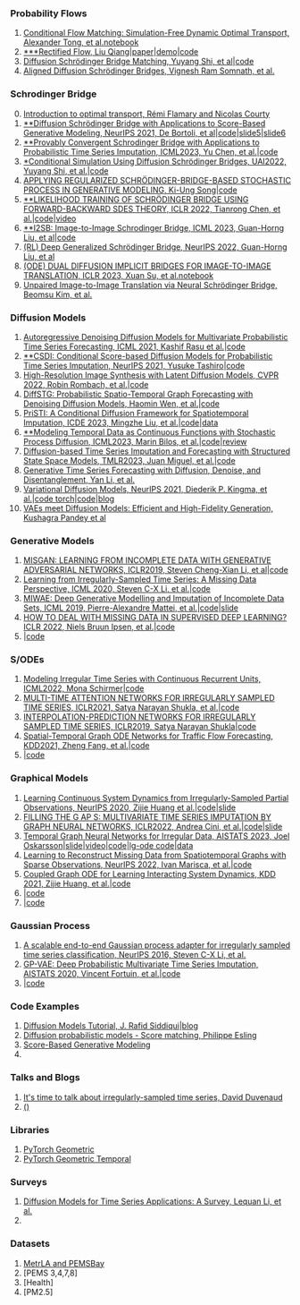 ### Probability Flows
1. [Conditional Flow Matching: Simulation-Free Dynamic Optimal Transport, Alexander Tong, et al.](https://arxiv.org/pdf/2302.00482.pdf)[notebook](https://github.com/atong01/conditional-flow-matching/blob/main/notebooks/training-8gaussians-to-moons.ipynb)
2. [***Rectified Flow, Liu Qiang](https://www.cs.utexas.edu/~lqiang/rectflow/html/intro.html#problem-learning-transport-maps)|[paper](https://arxiv.org/pdf/2209.03003.pdf)|[demo](https://colab.research.google.com/drive/1LouqFBIC7pnubCOl5fhnFd33-oVJao2J?usp=sharing)|[code](https://github.com/gnobitab/RectifiedFlow)
3. [Diffusion Schrödinger Bridge Matching, Yuyang Shi, et al](https://arxiv.org/pdf/2303.16852.pdf)|[code](https://github.com/yuyang-shi/dsbm-pytorch)
4. [Aligned Diffusion Schrödinger Bridges, Vignesh Ram Somnath, et al.](https://arxiv.org/pdf/2302.11419.pdf)


### Schrodinger Bridge   
0. [Introduction to optimal transport, Rémi Flamary and Nicolas Courty](https://remi.flamary.com/cours/otml/OTML_ISBI_2019_OTintro.pdf)
1. [**Diffusion Schrödinger Bridge with Applications to Score-Based Generative Modeling, NeurIPS 2021, De Bortoli, et al](https://arxiv.org/pdf/2106.01357.pdf)|[code](https://github.com/JTT94/diffusion_schrodinger_bridge/tree/main)|[slide5](https://vdeborto.github.io/project/generative_modeling/session_5.pdf)|[slide6](https://vdeborto.github.io/project/generative_modeling/session_6.pdf)
2. [**Provably Convergent Schrodinger Bridge with Applications to Probabilistic Time Series Imputation, ICML2023, Yu Chen, et al.](https://arxiv.org/pdf/2305.07247.pdf)|[code](https://github.com/morganstanley/MSML/tree/main/papers/Conditional_Schrodinger_Bridge_Imputation)
3. [*Conditional Simulation Using Diffusion Schrödinger Bridges, UAI2022, Yuyang Shi, et al.](https://proceedings.mlr.press/v180/shi22a/shi22a.pdf)|[code](https://github.com/vdeborto/cdsb)
4. [APPLYING REGULARIZED SCHRÖDINGER-BRIDGE-BASED STOCHASTIC PROCESS IN GENERATIVE MODELING, Ki-Ung Song](https://arxiv.org/pdf/2208.07131.pdf)|[code](https://github.com/KiUngSong/RSB)
5. [**LIKELIHOOD TRAINING OF SCHRÖDINGER BRIDGE USING FORWARD-BACKWARD SDES THEORY, ICLR 2022, Tianrong Chen, et al.](https://arxiv.org/pdf/2110.11291.pdf)|[code](https://github.com/ghliu/SB-FBSDE)|[video](https://www.youtube.com/watch?v=kp_9FzZB6lA)
6. [**I2SB: Image-to-Image Schrodinger Bridge, ICML 2023, Guan-Horng Liu, et al](https://arxiv.org/pdf/2302.05872.pdf)|[code](https://github.com/NVlabs/I2SB)
7. [(RL) Deep Generalized Schrödinger Bridge, NeurIPS 2022, Guan-Horng Liu, et al](https://arxiv.org/pdf/2209.09893.pdf)
8. [(ODE) DUAL DIFFUSION IMPLICIT BRIDGES FOR IMAGE-TO-IMAGE TRANSLATION, ICLR 2023, Xuan Su, et al.](https://arxiv.org/pdf/2203.08382.pdf)[notebook](https://colab.research.google.com/drive/1-AC-z3DKSpgtCwbt7gASSGNtQOFM0BT6?usp=sharing#scrollTo=DBB1U72776I1)
9. [Unpaired Image-to-Image Translation via Neural Schrödinger Bridge, Beomsu Kim, et al.](https://arxiv.org/pdf/2305.15086.pdf)



### Diffusion Models
1. [Autoregressive Denoising Diffusion Models for Multivariate Probabilistic Time Series Forecasting, ICML 2021, Kashif Rasu et al.](http://proceedings.mlr.press/v139/rasul21a/rasul21a.pdf)|[code](https://github.com/zalandoresearch/pytorch-ts)
2. [**CSDI: Conditional Score-based Diffusion Models for Probabilistic Time Series Imputation, NeurIPS 2021, Yusuke Tashiro](https://proceedings.neurips.cc/paper/2021/file/cfe8504bda37b575c70ee1a8276f3486-Paper.pdf)|[code](https://github.com/ermongroup/CSDI)
3. [High-Resolution Image Synthesis with Latent Diffusion Models, CVPR 2022, Robin Rombach, et al.](https://openaccess.thecvf.com/content/CVPR2022/papers/Rombach_High-Resolution_Image_Synthesis_With_Latent_Diffusion_Models_CVPR_2022_paper.pdf)|[code](https://github.com/CompVis/latent-diffusion/tree/main)
4. [DiffSTG: Probabilistic Spatio-Temporal Graph Forecasting with Denoising Diffusion Models, Haomin Wen, et al.](https://arxiv.org/pdf/2301.13629.pdf)|[code]()
5. [PriSTI: A Conditional Diffusion Framework for Spatiotemporal Imputation, ICDE 2023, Mingzhe Liu, et al.](https://arxiv.org/pdf/2302.09746.pdf)|[code](https://github.com/LMZZML/PriSTI)|[data](https://mega.nz/folder/Ei4SBRYD#ZjOinn0CzFPkiE_V9yVhJw)
6. [**Modeling Temporal Data as Continuous Functions with Stochastic Process Diffusion, ICML2023, Marin Bilos, et al.](https://arxiv.org/pdf/2211.02590.pdf)|[code](https://github.com/morganstanley/MSML/tree/main/papers/Stochastic_Process_Diffusion)|[review](https://openreview.net/forum?id=1TxMUE7cF6_)
7. [Diffusion-based Time Series Imputation and Forecasting with Structured State Space Models, TMLR2023, Juan Miguel, et al.](https://arxiv.org/pdf/2208.09399.pdf)|[code](https://github.com/AI4HealthUOL/SSSD)
8. [Generative Time Series Forecasting with Diffusion, Denoise, and Disentanglement, Yan Li, et al.](https://proceedings.neurips.cc/paper_files/paper/2022/file/91a85f3fb8f570e6be52b333b5ab017a-Paper-Conference.pdf)
9. [Variational Diffusion Models, NeurIPS 2021, Diederik P. Kingma, et al.](https://proceedings.neurips.cc/paper/2021/file/b578f2a52a0229873fefc2a4b06377fa-Paper.pdf)|[code torch](https://github.com/addtt/variational-diffusion-models)|[code](https://colab.research.google.com/github/google-research/vdm/blob/main/colab/SimpleDiffusionColab.ipynb#scrollTo=QlxZLC4w084z)|[blog](https://blog.alexalemi.com/diffusion.html)
10. [VAEs meet Diffusion Models: Efficient and High-Fidelity Generation, Kushagra Pandey et al](https://openreview.net/pdf?id=-J8dM4ed_92)



### Generative Models
1. [MISGAN: LEARNING FROM INCOMPLETE DATA WITH GENERATIVE ADVERSARIAL NETWORKS, ICLR2019, Steven Cheng-Xian Li, et al](https://arxiv.org/pdf/1902.09599.pdf)|[code](https://github.com/steveli/misgan)
2.  [Learning from Irregularly-Sampled Time Series: A Missing Data Perspective, ICML 2020, Steven C-X Li, et al.](http://proceedings.mlr.press/v119/li20k/li20k.pdf)|[code](https://github.com/steveli/partial-encoder-decoder)
3. [MIWAE: Deep Generative Modelling and Imputation of Incomplete Data Sets, ICML 2019, Pierre-Alexandre Mattei, et al.](http://proceedings.mlr.press/v97/mattei19a/mattei19a.pdf)|[code](https://github.com/probabilisticai/probai-2019/blob/master/day4/tutorial_dlvm/MIWAE_Pytorch_exercises_demo_ProbAI_solutions.ipynb)|[slide](https://pamattei.github.io/dlvm_missing.pdf)
4. [HOW TO DEAL WITH MISSING DATA IN SUPERVISED DEEP LEARNING? ICLR 2022, Niels Bruun Ipsen, et al.](https://inria.hal.science/hal-03044144/document)|[code](https://github.com/nbip/)
5. []()|[code]()



### S/ODEs
1. [Modeling Irregular Time Series with Continuous Recurrent Units, ICML2022, Mona Schirmer](https://proceedings.mlr.press/v162/schirmer22a/schirmer22a.pdf)|[code](https://github.com/boschresearch/Continuous-Recurrent-Units)
2. [MULTI-TIME ATTENTION NETWORKS FOR IRREGULARLY SAMPLED TIME SERIES, ICLR2021, Satya Narayan Shukla, et al.](https://arxiv.org/pdf/2101.10318.pdf)|[code](https://github.com/reml-lab/mTAN)
3. [INTERPOLATION-PREDICTION NETWORKS FOR IRREGULARLY SAMPLED TIME SERIES, ICLR2019, Satya Narayan Shukla](https://arxiv.org/pdf/1909.07782.pdf)|[code](https://github.com/mlds-lab/interp-net)
4. [Spatial-Temporal Graph ODE Networks for Traffic Flow Forecasting, KDD2021, Zheng Fang, et al.](https://dl.acm.org/doi/pdf/10.1145/3447548.3467430?casa_token=Bb_UAk-6jv0AAAAA:wk-pafhVaFGUzIsQCRecJxUwXtIRUMYhu4TrZ5KJnfIL_TQcqRh6ELXGzcL3LKgktv-wV7GX1UC96A)|[code](https://github.com/square-coder/STGODE)
5. []()|[code]()


### Graphical Models
1. [Learning Continuous System Dynamics from Irregularly-Sampled Partial Observations, NeurIPS 2020, Zijie Huang et al.](https://arxiv.org/pdf/2011.03880.pdf)|[code](https://github.com/ZijieH/LG-ODE)|[slide](https://slideslive.com/38937644/learning-continuous-system-dynamics-from-irregularlysampled-partial-observations)
2. [FILLING THE G AP S: MULTIVARIATE TIME SERIES IMPUTATION BY GRAPH NEURAL NETWORKS, ICLR2022, Andrea Cini, et al.](https://arxiv.org/pdf/2108.00298.pdf)|[code](https://github.com/Graph-Machine-Learning-Group/grin)|[slide](https://iclr.cc/media/iclr-2022/Slides/5891.pdf)
3. [Temporal Graph Neural Networks for Irregular Data, AISTATS 2023, Joel Oskarsson](https://proceedings.mlr.press/v206/oskarsson23a/oskarsson23a.pdf)|[slide](https://joeloskarsson.github.io/assets/pdf/TGNN4I_AISTATS_presentation.pdf)|[video](https://www.youtube.com/watch?v=r0mpZjUnpHA)|[code](https://github.com/joeloskarsson/tgnn4i)|[lg-ode code](https://github.com/joeloskarsson/LG-ODE)|[data](https://liuonline-my.sharepoint.com/personal/joeos82_liu_se/_layouts/15/onedrive.aspx?id=%2Fpersonal%2Fjoeos82%5Fliu%5Fse%2FDocuments%2FResearch%2Ftgnn4i%5Fdataset&ga=1)
4. [Learning to Reconstruct Missing Data from Spatiotemporal Graphs with Sparse Observations, NeurIPS 2022, Ivan Marisca, et al.](https://arxiv.org/pdf/2205.13479.pdf)|[code](https://github.com/Graph-Machine-Learning-Group/spin)
5. [Coupled Graph ODE for Learning Interacting System Dynamics, KDD 2021, Zijie Huang, et al.](https://par.nsf.gov/servlets/purl/10331492)|[code](https://github.com/ZijieH/CG-ODE)
6. []()|[code]()
7. []()|[code]()


### Gaussian Process
1. [A scalable end-to-end Gaussian process adapter for irregularly sampled time series classification, NeurIPS 2016, Steven C-X Li, et al.](https://proceedings.neurips.cc/paper/2016/file/9c01802ddb981e6bcfbec0f0516b8e35-Paper.pdf)
2. [GP-VAE: Deep Probabilistic Multivariate Time Series Imputation, AISTATS 2020, Vincent Fortuin, et al.](http://proceedings.mlr.press/v108/fortuin20a/fortuin20a.pdf)|[code](https://github.com/ratschlab/GP-VAE)
3. []()|[code]()


### Code Examples
1. [Diffusion Models Tutorial, J. Rafid Siddiqui](https://github.com/azad-academy/denoising-diffusion-model/blob/main/diffusion_model_demo.ipynb)|[blog](https://towardsdatascience.com/diffusion-models-made-easy-8414298ce4da)
2. [Diffusion probabilistic models - Score matching, Philippe Esling](https://github.com/acids-ircam/diffusion_models/blob/main/diffusion_01_score.ipynb)
3. [Score-Based Generative Modeling](https://colab.research.google.com/drive/120kYYBOVa1i0TD85RjlEkFjaWDxSFUx3?usp=sharing#scrollTo=YyQtV7155Nht)
4. []()



### Talks and Blogs
1. [It's time to talk about irregularly-sampled time series, David Duvenaud](https://www.youtube.com/watch?v=iB2d99K_vk8)
2. [()]()



### Libraries
1. [PyTorch Geometric](https://pytorch-geometric.readthedocs.io/en/latest/tutorial/create_gnn.html)
2. [PyTorch Geometric Temporal](https://github.com/benedekrozemberczki/pytorch_geometric_temporal)


### Surveys
1. [Diffusion Models for Time Series Applications: A Survey, Lequan Li, et al.](https://arxiv.org/pdf/2305.00624.pdf)
2. []()

### Datasets
1. [MetrLA and PEMSBay](https://drive.google.com/drive/folders/10FOTa6HXPqX8Pf5WRoRwcFnW9BrNZEIX)
2. [PEMS 3,4,7,8]
3. [Health]
4. [PM2.5]



